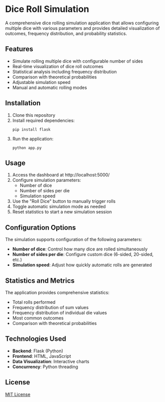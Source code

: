 # Dice Roll Simulation

A comprehensive dice rolling simulation application that allows configuring multiple dice with various parameters and provides detailed visualization of outcomes, frequency distribution, and probability statistics.

## Features

- Simulate rolling multiple dice with configurable number of sides
- Real-time visualization of dice roll outcomes
- Statistical analysis including frequency distribution
- Comparison with theoretical probabilities
- Adjustable simulation speed
- Manual and automatic rolling modes

## Installation

1. Clone this repository
2. Install required dependencies:
   ```
   pip install flask
   ```
3. Run the application:
   ```
   python app.py
   ```

## Usage

1. Access the dashboard at http://localhost:5000/
2. Configure simulation parameters:
   - Number of dice
   - Number of sides per die
   - Simulation speed
3. Use the "Roll Dice" button to manually trigger rolls
4. Toggle automatic simulation mode as needed
5. Reset statistics to start a new simulation session

## Configuration Options

The simulation supports configuration of the following parameters:
- **Number of dice**: Control how many dice are rolled simultaneously
- **Number of sides per die**: Configure custom dice (6-sided, 20-sided, etc.)
- **Simulation speed**: Adjust how quickly automatic rolls are generated

## Statistics and Metrics

The application provides comprehensive statistics:
- Total rolls performed
- Frequency distribution of sum values
- Frequency distribution of individual die values
- Most common outcomes
- Comparison with theoretical probabilities

## Technologies Used

- **Backend**: Flask (Python)
- **Frontend**: HTML, JavaScript
- **Data Visualization**: Interactive charts
- **Concurrency**: Python threading

## License

[MIT License](LICENSE)
